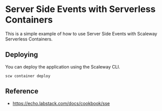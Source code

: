 # Server Side Events with Serverless Containers

This is a simple example of how to use Server Side Events with Scaleway Serverless Containers.

## Deploying

You can deploy the application using the Scaleway CLI.

```console
scw container deploy                                          
```

## Reference

- <https://echo.labstack.com/docs/cookbook/sse>
